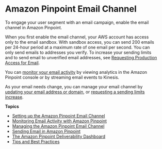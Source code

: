 # Amazon Pinpoint Email Channel<a name="channels-email"></a>

To engage your user segment with an email campaign, enable the email channel in Amazon Pinpoint\.

When you first enable the email channel, your AWS account has access only to the email sandbox\. With sandbox access, you can send 200 emails per 24\-hour period at a maximum rate of one email per second\. You can only send emails to addresses you verify\. To increase your sending limits and to send email to unverified email addresses, see [Requesting Production Access for Email](channels-email-setup-production-access.md)\.

You can [monitor your email activity](channels-email-monitor.md) by viewing analytics in the Amazon Pinpoint console or by streaming email events to Kinesis\.

As your email needs change, you can manage your email channel by [updating your email address or domain](channels-email-manage-update.md), or [requesting a sending limits increase](channels-email-manage-limits.md)\.

**Topics**
+ [Setting up the Amazon Pinpoint Email Channel](channels-email-setup.md)
+ [Monitoring Email Activity with Amazon Pinpoint](channels-email-monitor.md)
+ [Managing the Amazon Pinpoint Email Channel](channels-email-manage.md)
+ [Sending Email in Amazon Pinpoint](channels-mobile-send.md)
+ [The Amazon Pinpoint Deliverability Dashboard](channels-email-deliverability-dashboard.md)
+ [Tips and Best Practices](channels-email-best-practices.md)